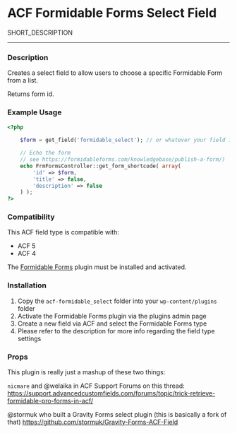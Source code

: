 # ACF Formidable Forms Select Field

SHORT_DESCRIPTION

-----------------------

### Description

Creates a select field to allow users to choose a specific Formidable Form from a list. 

Returns form id.

### Example Usage

```php
<?php
    
    $form = get_field('formidable_select'); // or whatever your field is named

    // Echo the form
    // see https://formidableforms.com/knowledgebase/publish-a-form/)
    echo FrmFormsController::get_form_shortcode( array( 
        'id' => $form, 
        'title' => false, 
        'description' => false 
    ) );
?>
```

### Compatibility

This ACF field type is compatible with:
* ACF 5
* ACF 4

The [Formidable Forms](https://formidableforms.com/) plugin must be installed and activated.

### Installation

1. Copy the `acf-formidable_select` folder into your `wp-content/plugins` folder
2. Activate the Formidable Forms plugin via the plugins admin page
3. Create a new field via ACF and select the Formidable Forms type
4. Please refer to the description for more info regarding the field type settings

### Props

This plugin is really just a mashup of these two things:

`nicmare` and @welaika in ACF Support Forums on this thread:
https://support.advancedcustomfields.com/forums/topic/trick-retrieve-formidable-pro-forms-in-acf/

@stormuk who built a Gravity Forms select plugin (this is basically a fork of that)
https://github.com/stormuk/Gravity-Forms-ACF-Field
